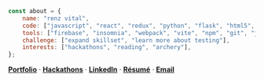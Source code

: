 ```javascript
const about = {
    name: "renz vital",
    code: ["javascript", "react", "redux", "python", "flask", "html5", "css3", "tailwindcss", "sass/scss"],
    tools: ["firebase", "insomnia", "webpack", "vite", "npm", "git", "jest", "react-testing-library"],
    challenge: ["expand skillset", "learn more about testing"],
    interests: ["hackathons", "reading", "archery"],
};
```

[**Portfolio**](https://rvitality.github.io/v1/) · [**Hackathons**](https://devpost.com/rvitality) · [**LinkedIn**](https://www.linkedin.com/in/renz-vital/) · [**Résumé**](https://drive.google.com/file/d/15TECqTAE7kPx2Eke7WOq6UK_YqD_H6e7/view?usp=share_link) · [**Email**](mailto:vital.renzjohn@gmail.com)
